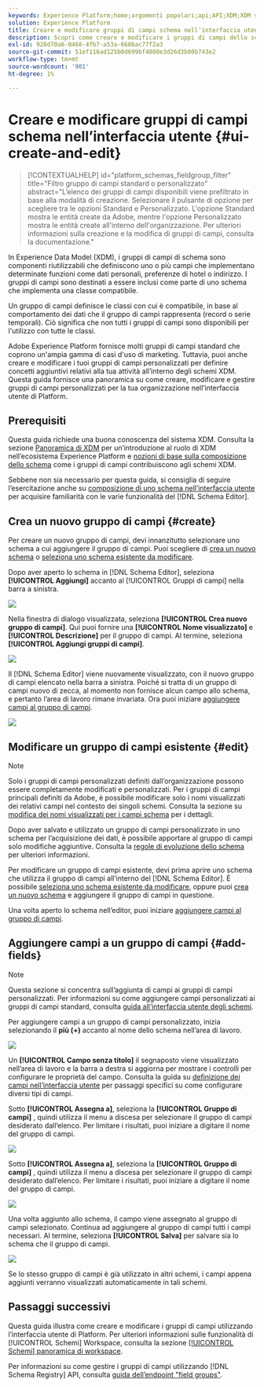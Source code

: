 ```yaml
---
keywords: Experience Platform;home;argomenti popolari;api;API;XDM;XDM system;experience data model;data model;ui;workspace;field group;field groups;
solution: Experience Platform
title: Creare e modificare gruppi di campi schema nell’interfaccia utente
description: Scopri come creare e modificare i gruppi di campi dello schema nell’interfaccia utente di Experienci Platform.
exl-id: 928d70a6-0468-4fb7-a53a-6686ac77f2a3
source-git-commit: 51ef116ad125b0d699bf4808e3d26d3b00b743e2
workflow-type: tm+mt
source-wordcount: '901'
ht-degree: 1%

---
```


# Creare e modificare gruppi di campi schema nell’interfaccia utente {#ui-create-and-edit}

>[!CONTEXTUALHELP]
>id="platform_schemas_fieldgroup_filter"
>title="Filtro gruppo di campi standard o personalizzato"
>abstract="L’elenco dei gruppi di campi disponibili viene prefiltrato in base alla modalità di creazione. Selezionare il pulsante di opzione per scegliere tra le opzioni Standard e Personalizzato. L&#39;opzione Standard mostra le entità create da Adobe, mentre l&#39;opzione Personalizzato mostra le entità create all&#39;interno dell&#39;organizzazione. Per ulteriori informazioni sulla creazione e la modifica di gruppi di campi, consulta la documentazione."

In Experience Data Model (XDM), i gruppi di campi di schema sono componenti riutilizzabili che definiscono uno o più campi che implementano determinate funzioni come dati personali, preferenze di hotel o indirizzo. I gruppi di campi sono destinati a essere inclusi come parte di uno schema che implementa una classe compatibile.

Un gruppo di campi definisce le classi con cui è compatibile, in base al comportamento dei dati che il gruppo di campi rappresenta (record o serie temporali). Ciò significa che non tutti i gruppi di campi sono disponibili per l&#39;utilizzo con tutte le classi.

Adobe Experience Platform fornisce molti gruppi di campi standard che coprono un&#39;ampia gamma di casi d&#39;uso di marketing. Tuttavia, puoi anche creare e modificare i tuoi gruppi di campi personalizzati per definire concetti aggiuntivi relativi alla tua attività all’interno degli schemi XDM. Questa guida fornisce una panoramica su come creare, modificare e gestire gruppi di campi personalizzati per la tua organizzazione nell’interfaccia utente di Platform.

## Prerequisiti

Questa guida richiede una buona conoscenza del sistema XDM. Consulta la sezione [Panoramica di XDM](../../home.md) per un’introduzione al ruolo di XDM nell’ecosistema Experience Platform e [nozioni di base sulla composizione dello schema](../../schema/composition.md) come i gruppi di campi contribuiscono agli schemi XDM.

Sebbene non sia necessario per questa guida, si consiglia di seguire l’esercitazione anche su [composizione di uno schema nell’interfaccia utente](../../tutorials/create-schema-ui.md) per acquisire familiarità con le varie funzionalità del [!DNL Schema Editor].

## Crea un nuovo gruppo di campi {#create}

Per creare un nuovo gruppo di campi, devi innanzitutto selezionare uno schema a cui aggiungere il gruppo di campi. Puoi scegliere di [crea un nuovo schema](./schemas.md#create) o [seleziona uno schema esistente da modificare](./schemas.md#edit).

Dopo aver aperto lo schema in [!DNL Schema Editor], seleziona **[!UICONTROL Aggiungi]** accanto al [!UICONTROL Gruppi di campi] nella barra a sinistra.

![](../../images/ui/resources/field-groups/add-field-group.png)

Nella finestra di dialogo visualizzata, seleziona **[!UICONTROL Crea nuovo gruppo di campi]**. Qui puoi fornire una **[!UICONTROL Nome visualizzato]** e **[!UICONTROL Descrizione]** per il gruppo di campi. Al termine, seleziona **[!UICONTROL Aggiungi gruppi di campi]**.

![](../../images/ui/resources/field-groups/create-field-group.png)

Il [!DNL Schema Editor] viene nuovamente visualizzato, con il nuovo gruppo di campi elencato nella barra a sinistra. Poiché si tratta di un gruppo di campi nuovo di zecca, al momento non fornisce alcun campo allo schema, e pertanto l’area di lavoro rimane invariata. Ora puoi iniziare [aggiungere campi al gruppo di campi](#add-fields).

![](../../images/ui/resources/field-groups/field-group-added.png)

## Modificare un gruppo di campi esistente {#edit}

>[!NOTE]
>
>Solo i gruppi di campi personalizzati definiti dall’organizzazione possono essere completamente modificati e personalizzati. Per i gruppi di campi principali definiti da Adobe, è possibile modificare solo i nomi visualizzati dei relativi campi nel contesto dei singoli schemi. Consulta la sezione su [modifica dei nomi visualizzati per i campi schema](./schemas.md#display-names) per i dettagli.
>
>Dopo aver salvato e utilizzato un gruppo di campi personalizzato in uno schema per l’acquisizione dei dati, è possibile apportare al gruppo di campi solo modifiche aggiuntive. Consulta la [regole di evoluzione dello schema](../../schema/composition.md#evolution) per ulteriori informazioni.

Per modificare un gruppo di campi esistente, devi prima aprire uno schema che utilizza il gruppo di campi all’interno del [!DNL Schema Editor]. È possibile [seleziona uno schema esistente da modificare](./schemas.md#edit), oppure puoi [crea un nuovo schema](./schemas.md#create) e aggiungere il gruppo di campi in questione.

Una volta aperto lo schema nell’editor, puoi iniziare [aggiungere campi al gruppo di campi](#add-fields).

## Aggiungere campi a un gruppo di campi {#add-fields}

>[!NOTE]
>
>Questa sezione si concentra sull’aggiunta di campi ai gruppi di campi personalizzati. Per informazioni su come aggiungere campi personalizzati ai gruppi di campi standard, consulta [guida all’interfaccia utente degli schemi](./schemas.md#custom-fields-for-standard-groups).

Per aggiungere campi a un gruppo di campi personalizzato, inizia selezionando il **più (+)** accanto al nome dello schema nell’area di lavoro.

![](../../images/ui/resources/field-groups/add-field.png)

Un **[!UICONTROL Campo senza titolo]** il segnaposto viene visualizzato nell’area di lavoro e la barra a destra si aggiorna per mostrare i controlli per configurare le proprietà del campo. Consulta la guida su [definizione dei campi nell’interfaccia utente](../fields/overview.md#define) per passaggi specifici su come configurare diversi tipi di campi.

Sotto **[!UICONTROL Assegna a]**, seleziona la **[!UICONTROL Gruppo di campi]** , quindi utilizza il menu a discesa per selezionare il gruppo di campi desiderato dall’elenco. Per limitare i risultati, puoi iniziare a digitare il nome del gruppo di campi.

![](../../images/ui/resources/field-groups/select-field-group.png)

Sotto **[!UICONTROL Assegna a]**, seleziona la **[!UICONTROL Gruppo di campi]** , quindi utilizza il menu a discesa per selezionare il gruppo di campi desiderato dall’elenco. Per limitare i risultati, puoi iniziare a digitare il nome del gruppo di campi.

![](../../images/ui/resources/field-groups/select-field-group.png)

Una volta aggiunto allo schema, il campo viene assegnato al gruppo di campi selezionato. Continua ad aggiungere al gruppo di campi tutti i campi necessari. Al termine, seleziona **[!UICONTROL Salva]** per salvare sia lo schema che il gruppo di campi.

![](../../images/ui/resources/field-groups/complete-field-group.png)

Se lo stesso gruppo di campi è già utilizzato in altri schemi, i campi appena aggiunti verranno visualizzati automaticamente in tali schemi.

## Passaggi successivi

Questa guida illustra come creare e modificare i gruppi di campi utilizzando l’interfaccia utente di Platform. Per ulteriori informazioni sulle funzionalità di [!UICONTROL Schemi] Workspace, consulta la sezione [[!UICONTROL Schemi] panoramica di workspace](../overview.md).

Per informazioni su come gestire i gruppi di campi utilizzando [!DNL Schema Registry] API, consulta [guida dell’endpoint &quot;field groups&quot;](../../api/field-groups.md).
